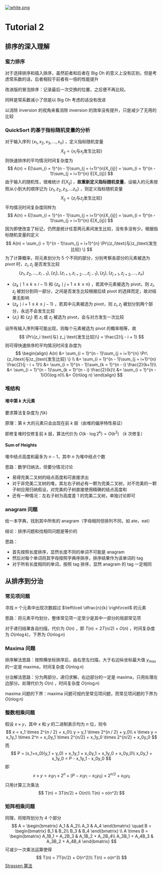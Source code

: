 [![white.png](https://i.loli.net/2019/04/11/5cae134487910.png)](https://github.com/i1123581321/NJU-open-resource)

# Tutorial 2

## 排序的深入理解

### 蛮力排序

对于选择排序和插入排序，虽然前者和后者在 Big Oh 的意义上没有区别，但是考虑常系数的话，后者相较于前者有一倍的性能提升

改进版的冒泡排序：记录最后一次交换的位置，之后便不再比较。

同样是常系数减小了但是以 Big Oh 考虑的话没有改进

以消除 inversion 的视角来看消除 inversion 的效率没有提升，只是减少了无用的比较

### QuickSort 的基于指标随机变量的分析

对于输入序列 $\{x_1, x_2, x_3, \dots ,x_n\}$ ，定义指标随机变量
$$
X_{ij} = \{x_i\text{与}x_j \text{发生比较}\}
$$
则快速排序的平均情况时间复杂度为
$$
A(n) = E[\sum_{i = 1}^{n - 1}\sum_{j = i+1}^{n}X_{ij}] = \sum_{i = 1}^{n - 1}\sum_{j = i+1}^{n} E[X_{ij}]
$$
由于输入的随机性，很难统计 $E[X_{ij}]$ ，**故重新定义指标随机变量**，设输入的元素按照从小到大的顺序记为 $\{z_1, z_2, z_3, \dots z_n\}$ ，则定义指标随机变量
$$
X_{ij} = \{z_i \text{与} z_j \text{发生比较} \}
$$
平均情况时间复杂度同样为
$$
A(n) = E[\sum_{i = 1}^{n - 1}\sum_{j = i+1}^{n}X_{ij}] = \sum_{i = 1}^{n - 1}\sum_{j = i+1}^{n} E[X_{ij}]
$$
因为即使改变了标记，仍然是统计任意两元素间发生比较，没有多没有少。根据指标随机变量的定义
$$
A(n) = \sum_{i = 1}^{n - 1}\sum_{j = i+1}^{n} \Pr\{z_i\text{与}z_j\text{发生比较} \}
$$
为了计算概率，将元素划分为 5 个不同的部分，分别考察各部分的元素被选为 pivot 时，$z_i, z_j$ 是否发生比较
$$
\{z_1, z_2, \dots ,z_{i-1}\}, \{z_i\}, \{z_{i+1}, z_{i+2} \dots, z_{j-1} \}, \{z_j \}, \{z_{j+1}, z_{j+2}, \dots, z_n \}
$$

* $\{z_k \mid 1 \leqslant k \leqslant i -1\}$ 和 $\{z_k \mid j+1 \leqslant k \leqslant n\}$ ，若其中元素被选为 pivot，则 $z_i, z_j$ 被划分到同一部分，之间是否发生比较根据后续 pivot 的选择而定，故对结果无影响
* $\{z_k \mid i+ 1 \leqslant k \leqslant j - 1\}$ ，若其中元素被选为 pivot，则 $z_i, z_j$ 被划分到两个部分，永远不会发生比较
* $\{z_i\}$ 和 $\{z_j\}$ 若 $z_i$ 或 $z_j$ 被选为 pivot，会与对方发生一次比较

设所有输入序列等可能出现，则每个元素被选为 pivot 的概率相等，故
$$
\Pr\{z_i \text{与} z_j \text{发生比较}\} = \frac{2}{j - i + 1}
$$
则可得快速排序的平均情况时间复杂度为
$$
\begin{align}
A(n) &= \sum_{i = 1}^{n - 1}\sum_{j = i+1}^{n} \Pr\{z_i\text{与}z_j\text{发生比较} \} \\
&= \sum_{i = 1}^{n - 1}\sum_{j = i+1}^{n} \frac{2}{j - i + 1}\\
&= \sum_{i = 1}^{n - 1}\sum_{k = 1}^{n - i} \frac{2}{k+1}\\
&< \sum_{i = 1}^{n - 1}\sum_{k = 1}^{n - i} \frac{2}{k}\\
&= \sum_{i = 1}^{n - 1}O(\log n)\\
&= O(n\log n)
\end{align}
$$

### 堆结构

#### 堆中第 $k$ 大元素

要求算法复杂度为 $f(k)$ 

原理：第 $k$ 大的元素只会出现在前 $k$ 层（由堆的偏序特性易证）

即修复堆时仅修复前 $k$ 层，算法代价为 $O(k \cdot \log 2^k) = O(k^2)$ （$k$ 次修复）

#### Sum of Heights

堆中结点高度和最多为 $n-1$，其中 $n$ 为堆中结点个数

思路：数学归纳法，但要分情况讨论

* 易得完美二叉树的结点高度和可直接求出
* 对于非完美二叉树的堆，其左右子树必有一颗为完美二叉树，对不完美的一颗子树应用归纳假设，对完美的子树直接使用精确的结点高度和
* 还有一种情况：左右子树为高度差 1 的完美二叉树，单独讨论即可

### anagram 问题

给一本字典，找到其中所有的 anagram（字母相同但排列不同，如 ate，eat）

结论：排序问题和找相同问题是等价的

思路：

* 首先按照长度排序，显然长度不同的单词不可能是 anagram
* 然后对每个单词将其字母按照字典序排序，排序结果作为该单词的 tag
* 对于所有长度相同的单词，按照 tag 排序，显然 anagram 的 tag 一定相同

## 从排序到分治

### 常见项问题

寻找 $n$ 个元素中出现次数超过 $\left\lceil \dfrac{n}{k} \right\rceil$ 的元素

思路：将元素平均划分，整体常见项一定至少是其中一部分的局部常见项

对于递归结果各自扫描，代价为 $O(n)$ ，即 $T(n) = 2T(n/2) + O(n)$ ，时间复杂度为 $O(n \log k)$，下界为 $O(n \log  n)$

### Maxima 问题

排序解法思路：按照横坐标排序后，由右至左扫描，大于右边纵坐标最大值 $y_{max}$ 的一定是 maxima，时间复杂度 $O(n \log n)$

分治解法思路：分为两部分，递归求解，右边部分的一定是 maxima，只用处理左边部分。处理代价为 $O(n)$ ，时间复杂度 $O(n\log n)$

maxima 问题的下界：maxima 问题可规约至常见项问题，而常见项问题的下界为 $O(n \log n)$

### 整数相乘问题

假设 $x \times y$，其中 $x$ 和 $y$ 的二进制表示均为 $n$ 位，则令
$$
x = x_1 \times 2^{n / 2} + x_0\\
y = y_1 \times 2^{n / 2} + y_0\\
x \times y = x_1y_1 \times 2^n + x_0y_1 \times 2^{n/2} + x_1y_0 \times 2^{n/2} + x_0y_0
$$
而
$$
P = (x_1+x_0)(y_1 + y_0) = x_1y_1 + x_0y_1 + x_1y_0 + x_0y_0\\
x_0y_1 + x_1y_0  = P - x_1y_1 - x_0y_0
$$
即
$$
x \times y = x_1y_1 \times 2^n + (P - x_1y_1 - x_0y_0) \times 2^{n/2} + x_0y_0
$$
只用计算三次乘法
$$
T(n) = 3T(n/2) + O(n)\\
T(n) = o(n^2)
$$

### 矩阵相乘问题

同理，将矩阵划分为 4 个部分
$$
A = 
\begin{bmatrix}
A_1 & A_2\\
A_3 & A_4
\end{bmatrix} \quad
B = 
\begin{bmatrix}
B_1 & B_2\\
B_3 & B_4
\end{bmatrix} \\
A \times B = 
\begin{bmatrix}
A_1B_1 + A_2B_3 & A_1B_2 + A_2B_4\\
A_3B_1 + A_4B_3 & A_3B_2 + A_4B_4
\end{bmatrix}
$$
可减少一次乘法运算使得
$$
T(n) = 7T(n/2) + O(n^2)\\
T(n) = o(n^3)
$$
[Strassen 算法](<https://en.wikipedia.org/wiki/Strassen_algorithm>)
